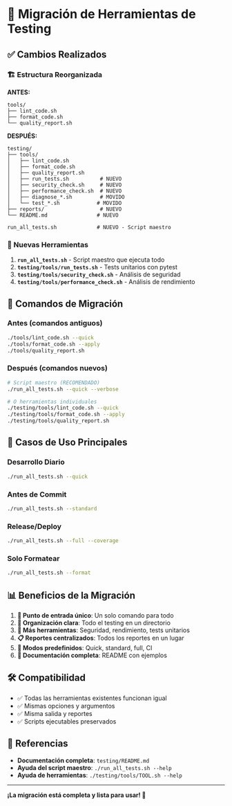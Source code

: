 # 📝 Migración de Herramientas de Testing

## ✅ Cambios Realizados

### 🏗️ Estructura Reorganizada

**ANTES:**
```
tools/
├── lint_code.sh
├── format_code.sh
└── quality_report.sh
```

**DESPUÉS:**
```
testing/
├── tools/
│   ├── lint_code.sh
│   ├── format_code.sh
│   ├── quality_report.sh
│   ├── run_tests.sh          # NUEVO
│   ├── security_check.sh     # NUEVO
│   ├── performance_check.sh  # NUEVO
│   ├── diagnose_*.sh         # MOVIDO
│   └── test_*.sh            # MOVIDO
├── reports/                  # NUEVO
└── README.md                # NUEVO

run_all_tests.sh             # NUEVO - Script maestro
```

### 🚀 Nuevas Herramientas

1. **`run_all_tests.sh`** - Script maestro que ejecuta todo
2. **`testing/tools/run_tests.sh`** - Tests unitarios con pytest
3. **`testing/tools/security_check.sh`** - Análisis de seguridad
4. **`testing/tools/performance_check.sh`** - Análisis de rendimiento

## 🔄 Comandos de Migración

### Antes (comandos antiguos)
```bash
./tools/lint_code.sh --quick
./tools/format_code.sh --apply
./tools/quality_report.sh
```

### Después (comandos nuevos)
```bash
# Script maestro (RECOMENDADO)
./run_all_tests.sh --quick --verbose

# O herramientas individuales
./testing/tools/lint_code.sh --quick
./testing/tools/format_code.sh --apply
./testing/tools/quality_report.sh
```

## 🎯 Casos de Uso Principales

### Desarrollo Diario
```bash
./run_all_tests.sh --quick
```

### Antes de Commit
```bash
./run_all_tests.sh --standard
```

### Release/Deploy
```bash
./run_all_tests.sh --full --coverage
```

### Solo Formatear
```bash
./run_all_tests.sh --format
```

## 📊 Beneficios de la Migración

1. **🎯 Punto de entrada único**: Un solo comando para todo
2. **📁 Organización clara**: Todo el testing en un directorio
3. **🔧 Más herramientas**: Seguridad, rendimiento, tests unitarios
4. **📋 Reportes centralizados**: Todos los reportes en un lugar
5. **🚀 Modos predefinidos**: Quick, standard, full, CI
6. **📖 Documentación completa**: README con ejemplos

## 🛠️ Compatibilidad

- ✅ Todas las herramientas existentes funcionan igual
- ✅ Mismas opciones y argumentos
- ✅ Misma salida y reportes
- ✅ Scripts ejecutables preservados

## 🔗 Referencias

- **Documentación completa**: `testing/README.md`
- **Ayuda del script maestro**: `./run_all_tests.sh --help`
- **Ayuda de herramientas**: `./testing/tools/TOOL.sh --help`

---

**¡La migración está completa y lista para usar! 🎉**

